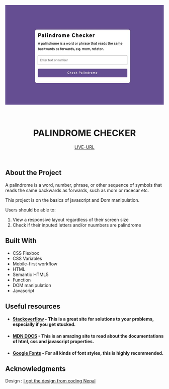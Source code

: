  <div align="center">

![Palindrome checker](palindrome.jpeg)

<br>

# PALINDROME CHECKER

[LIVE-URL](https://mike-dave.github.io/palindrome-checker/)

 </div>

<br>

## About the Project

A palindrome is a word, number, phrase, or other sequence of symbols that reads the same backwards as forwards, such as mom or racecar etc.

This project is on the basics of javascript and Dom manipulation.

Users should be able to:

1. View a responsive layout regardless of their screen size
1. Check if their inputed letters and/or nuumbers are palindrome

## Built With

- CSS Flexbox
- CSS Variables
- Mobile-first workflow
- HTML
- Semantic HTML5
- Function
- DOM manipulation
- Javascript

## Useful resources

- #### [Stackoverflow](https://stackoverflow.com/) - This is a great site for solutions to your problems, especially if you get stucked.

- #### [MDN DOCS](https://developer.mozilla.org/) - This is an amazing site to read about the documentations of html, css and javascript properties.
- #### [Google Fonts](https://fonts.google.com/) - For all kinds of font styles, this is highly recommended.

## Acknowledgments

Design :
[I got the design from coding Nepal](https://codingnepalweb.com/demos/palindrome-checker-javascript/)
